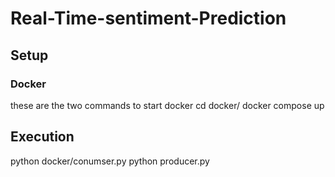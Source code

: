 # Real-Time-sentiment-Prediction

## Setup
### Docker
these are the two commands to  start docker
cd docker/
docker compose up
## Execution
python docker/conumser.py
python producer.py
